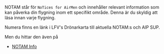 NOTAM står för `NoTices for AirMen` och innehåller relevant information som kan påverka din flygning inom ett specifikt område. Denna är du skyldig att läsa innan varje flygning.

Numera finns en länk i LFV's Drönarkarta till aktuella NOTAM:s och AIP SUP.

Men du hittar den även på 

* [NOTAM Info](https://notaminfo.com/swedenmap)
